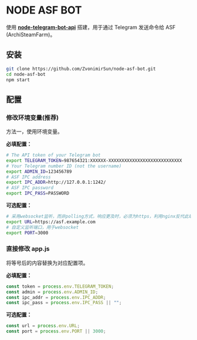 # NODE ASF BOT

使用 **[node-telegram-bot-api](https://github.com/yagop/node-telegram-bot-api)** 搭建，用于通过 Telegram 发送命令给 ASF (ArchiSteamFarm)。

## 安装

```bash
git clone https://github.com/ZvonimirSun/node-asf-bot.git
cd node-asf-bot
npm start
```

## 配置

### 修改环境变量(推荐)

方法一，使用环境变量。

**必填配置：**

```bash
# The API token of your Telegram bot
export TELEGRAM_TOKEN=987654321:XXXXXX-XXXXXXXXXXXXXXXXXXXXXXXXXXXX
# Your Telegram number ID (not the username)
export ADMIN_ID=123456789
# ASF IPC address
export IPC_ADDR=http://127.0.0.1:1242/
# ASF IPC password
export IPC_PASS=PASSWORD
```

**可选配置：**

```bash
# 采用websocket监听，而非polling方式，响应更及时，必须为https，利用nginx反代此端口实现
export URL=https://asf.example.com
# 自定义监听端口，用于websocket
export PORT=3000
```

### 直接修改 app.js

将等号后的内容替换为对应配置项。

**必填配置：**

```js
const token = process.env.TELEGRAM_TOKEN;
const admin = process.env.ADMIN_ID;
const ipc_addr = process.env.IPC_ADDR;
const ipc_pass = process.env.IPC_PASS || "";
```

**可选配置：**

```js
const url = process.env.URL;
const port = process.env.PORT || 3000;
```
